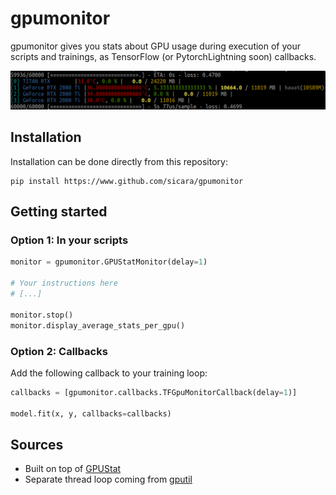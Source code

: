 # gpumonitor

gpumonitor gives you stats about GPU usage during execution of your scripts and trainings,
as TensorFlow (or PytorchLightning soon) callbacks.

<p align="center">
    <img src="./assets/callbacks.png" width="800" />
</p>


## Installation

Installation can be done directly from this repository:

```
pip install https://www.github.com/sicara/gpumonitor
```

## Getting started

### Option 1: In your scripts

```python
monitor = gpumonitor.GPUStatMonitor(delay=1)

# Your instructions here
# [...]

monitor.stop()
monitor.display_average_stats_per_gpu()
```

### Option 2: Callbacks

Add the following callback to your training loop:

```python
callbacks = [gpumonitor.callbacks.TFGpuMonitorCallback(delay=1)]

model.fit(x, y, callbacks=callbacks)
```


## Sources

- Built on top of [GPUStat](https://github.com/wookayin/gpustat)
- Separate thread loop coming from [gputil](https://github.com/anderskm/gputil)
